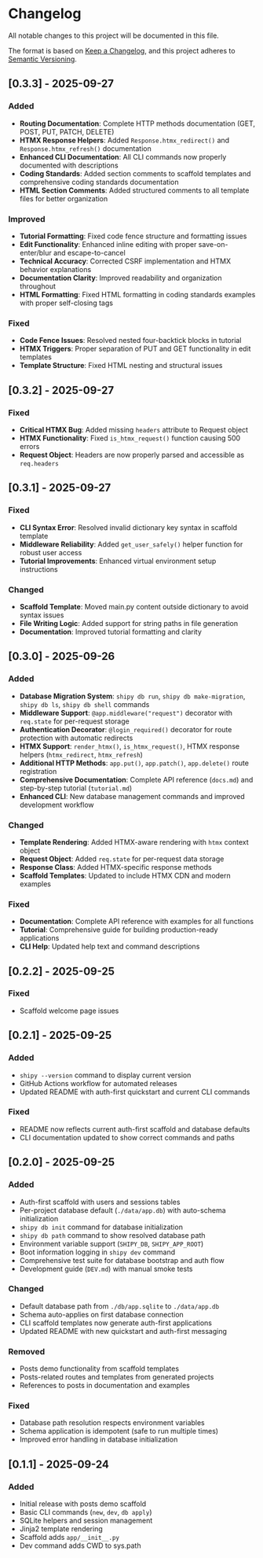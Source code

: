 # Changelog

All notable changes to this project will be documented in this file.

The format is based on [Keep a Changelog](https://keepachangelog.com/en/1.0.0/),
and this project adheres to [Semantic Versioning](https://semver.org/spec/v2.0.0.html).

## [0.3.3] - 2025-09-27

### Added

- **Routing Documentation**: Complete HTTP methods documentation (GET, POST, PUT, PATCH, DELETE)
- **HTMX Response Helpers**: Added `Response.htmx_redirect()` and `Response.htmx_refresh()` documentation
- **Enhanced CLI Documentation**: All CLI commands now properly documented with descriptions
- **Coding Standards**: Added section comments to scaffold templates and comprehensive coding standards documentation
- **HTML Section Comments**: Added structured comments to all template files for better organization

### Improved

- **Tutorial Formatting**: Fixed code fence structure and formatting issues
- **Edit Functionality**: Enhanced inline editing with proper save-on-enter/blur and escape-to-cancel
- **Technical Accuracy**: Corrected CSRF implementation and HTMX behavior explanations
- **Documentation Clarity**: Improved readability and organization throughout
- **HTML Formatting**: Fixed HTML formatting in coding standards examples with proper self-closing tags

### Fixed

- **Code Fence Issues**: Resolved nested four-backtick blocks in tutorial
- **HTMX Triggers**: Proper separation of PUT and GET functionality in edit templates
- **Template Structure**: Fixed HTML nesting and structural issues

## [0.3.2] - 2025-09-27

### Fixed

- **Critical HTMX Bug**: Added missing `headers` attribute to Request object
- **HTMX Functionality**: Fixed `is_htmx_request()` function causing 500 errors
- **Request Object**: Headers are now properly parsed and accessible as `req.headers`

## [0.3.1] - 2025-09-27

### Fixed

- **CLI Syntax Error**: Resolved invalid dictionary key syntax in scaffold template
- **Middleware Reliability**: Added `get_user_safely()` helper function for robust user access
- **Tutorial Improvements**: Enhanced virtual environment setup instructions

### Changed

- **Scaffold Template**: Moved main.py content outside dictionary to avoid syntax issues
- **File Writing Logic**: Added support for string paths in file generation
- **Documentation**: Improved tutorial formatting and clarity

## [0.3.0] - 2025-09-26

### Added

- **Database Migration System**: `shipy db run`, `shipy db make-migration`, `shipy db ls`, `shipy db shell` commands
- **Middleware Support**: `@app.middleware("request")` decorator with `req.state` for per-request storage
- **Authentication Decorator**: `@login_required()` decorator for route protection with automatic redirects
- **HTMX Support**: `render_htmx()`, `is_htmx_request()`, HTMX response helpers (`htmx_redirect`, `htmx_refresh`)
- **Additional HTTP Methods**: `app.put()`, `app.patch()`, `app.delete()` route registration
- **Comprehensive Documentation**: Complete API reference (`docs.md`) and step-by-step tutorial (`tutorial.md`)
- **Enhanced CLI**: New database management commands and improved development workflow

### Changed

- **Template Rendering**: Added HTMX-aware rendering with `htmx` context object
- **Request Object**: Added `req.state` for per-request data storage
- **Response Class**: Added HTMX-specific response methods
- **Scaffold Templates**: Updated to include HTMX CDN and modern examples

### Fixed

- **Documentation**: Complete API reference with examples for all functions
- **Tutorial**: Comprehensive guide for building production-ready applications
- **CLI Help**: Updated help text and command descriptions

## [0.2.2] - 2025-09-25

### Fixed

- Scaffold welcome page issues

## [0.2.1] - 2025-09-25

### Added

- `shipy --version` command to display current version
- GitHub Actions workflow for automated releases
- Updated README with auth-first quickstart and current CLI commands

### Fixed

- README now reflects current auth-first scaffold and database defaults
- CLI documentation updated to show correct commands and paths

## [0.2.0] - 2025-09-25

### Added

- Auth-first scaffold with users and sessions tables
- Per-project database default (`./data/app.db`) with auto-schema initialization
- `shipy db init` command for database initialization
- `shipy db path` command to show resolved database path
- Environment variable support (`SHIPY_DB`, `SHIPY_APP_ROOT`)
- Boot information logging in `shipy dev` command
- Comprehensive test suite for database bootstrap and auth flow
- Development guide (`DEV.md`) with manual smoke tests

### Changed

- Default database path from `./db/app.sqlite` to `./data/app.db`
- Schema auto-applies on first database connection
- CLI scaffold templates now generate auth-first applications
- Updated README with new quickstart and auth-first messaging

### Removed

- Posts demo functionality from scaffold templates
- Posts-related routes and templates from generated projects
- References to posts in documentation and examples

### Fixed

- Database path resolution respects environment variables
- Schema application is idempotent (safe to run multiple times)
- Improved error handling in database initialization

## [0.1.1] - 2025-09-24

### Added

- Initial release with posts demo scaffold
- Basic CLI commands (`new`, `dev`, `db apply`)
- SQLite helpers and session management
- Jinja2 template rendering
- Scaffold adds `app/__init__.py`
- Dev command adds CWD to sys.path
